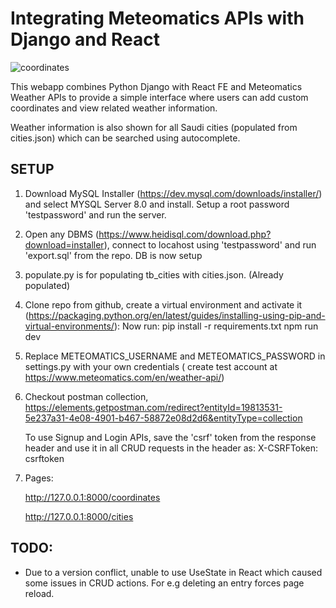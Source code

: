 # Integrating Meteomatics APIs with Django and React

![coordinates](https://github.com/fahadtahir/meteomatics-django-react/assets/10499583/e052fc52-2bde-4a89-b634-bd702315fc46)


This webapp combines Python Django with React FE and Meteomatics Weather APIs to provide a simple interface where users can add custom coordinates and view related weather information. 

Weather information is also shown for all Saudi cities (populated from cities.json) which can be searched using autocomplete.



## SETUP
1.    Download MySQL Installer (https://dev.mysql.com/downloads/installer/) and select MYSQL Server 8.0 and install. Setup a root password 'testpassword' and run the server.
   
2. Open any DBMS (https://www.heidisql.com/download.php?download=installer), connect to locahost using 'testpassword' and run 'export.sql' from the repo. DB is now setup
   
3. populate.py is for populating tb_cities with cities.json. (Already populated)

4. Clone repo from github, create a virtual environment and activate it (https://packaging.python.org/en/latest/guides/installing-using-pip-and-virtual-environments/):
Now run:
	pip install -r requirements.txt
	npm run dev

5. Replace METEOMATICS_USERNAME and METEOMATICS_PASSWORD in settings.py with your own credentials ( create test account at https://www.meteomatics.com/en/weather-api/)

6. Checkout postman collection, https://elements.getpostman.com/redirect?entityId=19813531-5e237a31-4e08-4901-b467-58872e08d2d6&entityType=collection

	To use Signup and Login APIs, save the 'csrf' token from the response header and use it in all CRUD requests in the header as: X-CSRFToken: csrftoken
   
9. Pages:
	
 	http://127.0.0.1:8000/coordinates

	http://127.0.0.1:8000/cities




## TODO:
- Due to a version conflict, unable to use UseState in React which caused some issues in CRUD actions. For e.g deleting an entry forces page reload.
